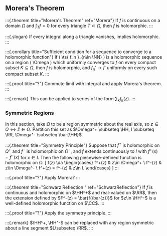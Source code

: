## Morera's Theorem 

:::{.theorem title="Morera's Theorem" ref="Morera"}
If $f$ is continuous on a domain $\Omega$ and $\int_T f = 0$ for every triangle $T\subset \Omega$, then $f$ is holomorphic.
:::

:::{.slogan}
If every integral along a triangle vanishes, implies holomorphic.
:::

:::{.corollary title="Sufficient condition for a sequence to converge to a holomorphic function"}
If \( \ts{ f_n }_{n\in \NN} \) is a holomorphic sequence on a region \( \Omega  \) which uniformly converges to $f$ on every compact subset $K \subseteq \Omega$, then $f$ is holomorphic, and $f_n' \to f'$ uniformly on every such compact subset $K$.
:::

:::{.proof title="?"}
Commute limit with integral and apply Morera's theorem.
:::

:::{.remark}
This can be applied to series of the form $\sum_k f_k(z)$.
:::


### Symmetric Regions

In this section, take $\Omega$ to be a region symmetric about the real axis, so $z\in \Omega \iff \bar{z} \in \Omega$.
Partition this set as $\Omega^+ \subseteq \HH, I \subseteq \RR, \Omega^- \subseteq \bar{\HH}$.

:::{.theorem title="Symmetry Principle"}
Suppose that $f^+$ is holomorphic on $\Omega^+$ and $f^-$ is holomorphic on $\Omega^-$, and $f$ extends continuously to $I$ with $f^+(x) = f^-(x)$ for $x\in I$.
Then the following piecewise-defined function is holomorphic on $\Omega$:
\[
f(z) 
\da
\begin{cases}
f^+(z) & z\in \Omega^+ 
\\
f^-(z) & z\in \Omega^-
\\
f^+(z) = f^-(z) & z\in I.
\end{cases}
\]
:::

:::{.proof title="?"}
Apply Morera?
:::

:::{.theorem title="Schwarz Reflection " ref="SchwarzReflection"}
If $f$ is continuous and holomorphic on $\HH^+$ and real-valued on $\RR$, then the extension defined by $F^-(z) = \bar{f(\bar{z})}$ for $z\in \HH^-$ is a well-defined holomorphic function on $\CC$.
:::

:::{.proof title="?"}
Apply the symmetry principle.
:::

:::{.remark}
$\HH^+, \HH^-$ can be replaced with any region symmetric about a line segment $L\subseteq \RR$.
:::




